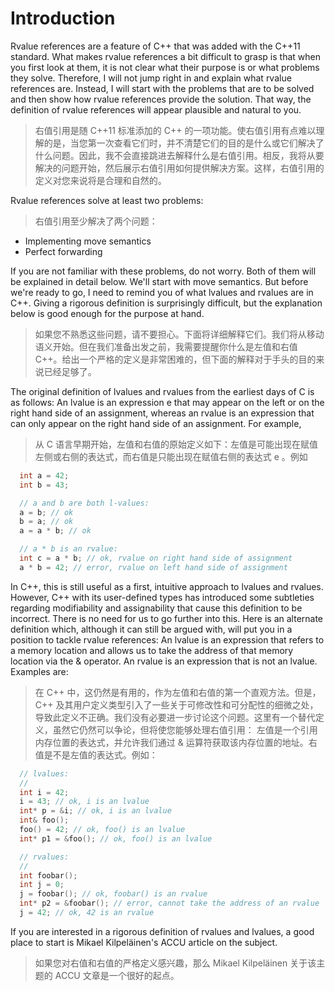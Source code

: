 # Introduction

Rvalue references are a feature of C++ that was added with the C++11 standard. What makes rvalue references a bit difficult to grasp is that when you first look at them, it is not clear what their purpose is or what problems they solve. Therefore, I will not jump right in and explain what rvalue references are. Instead, I will start with the problems that are to be solved and then show how rvalue references provide the solution. That way, the definition of rvalue references will appear plausible and natural to you.

> 右值引用是随 C++11 标准添加的 C++ 的一项功能。使右值引用有点难以理解的是，当您第一次查看它们时，并不清楚它们的目的是什么或它们解决了什么问题。因此，我不会直接跳进去解释什么是右值引用。相反，我将从要解决的问题开始，然后展示右值引用如何提供解决方案。这样，右值引用的定义对您来说将是合理和自然的。

Rvalue references solve at least two problems:

> 右值引用至少解决了两个问题：

- Implementing move semantics
- Perfect forwarding

If you are not familiar with these problems, do not worry. Both of them will be explained in detail below. We'll start with move semantics. But before we're ready to go, I need to remind you of what lvalues and rvalues are in C++. Giving a rigorous definition is surprisingly difficult, but the explanation below is good enough for the purpose at hand.

> 如果您不熟悉这些问题，请不要担心。下面将详细解释它们。我们将从移动语义开始。但在我们准备出发之前，我需要提醒你什么是左值和右值 C++。给出一个严格的定义是非常困难的，但下面的解释对于手头的目的来说已经足够了。

The original definition of lvalues and rvalues from the earliest days of C is as follows: An lvalue is an expression e that may appear on the left or on the right hand side of an assignment, whereas an rvalue is an expression that can only appear on the right hand side of an assignment. For example,

> 从 C 语言早期开始，左值和右值的原始定义如下：左值是可能出现在赋值左侧或右侧的表达式，而右值是只能出现在赋值右侧的表达式 e 。例如

```cpp
  int a = 42;
  int b = 43;

  // a and b are both l-values:
  a = b; // ok
  b = a; // ok
  a = a * b; // ok

  // a * b is an rvalue:
  int c = a * b; // ok, rvalue on right hand side of assignment
  a * b = 42; // error, rvalue on left hand side of assignment
```

In C++, this is still useful as a first, intuitive approach to lvalues and rvalues. However, C++ with its user-defined types has introduced some subtleties regarding modifiability and assignability that cause this definition to be incorrect. There is no need for us to go further into this. Here is an alternate definition which, although it can still be argued with, will put you in a position to tackle rvalue references: An lvalue is an expression that refers to a memory location and allows us to take the address of that memory location via the & operator. An rvalue is an expression that is not an lvalue. Examples are:

> 在 C++ 中，这仍然是有用的，作为左值和右值的第一个直观方法。但是，C++ 及其用户定义类型引入了一些关于可修改性和可分配性的细微之处，导致此定义不正确。我们没有必要进一步讨论这个问题。这里有一个替代定义，虽然它仍然可以争论，但将使您能够处理右值引用： 左值是一个引用内存位置的表达式，并允许我们通过 & 运算符获取该内存位置的地址。右值是不是左值的表达式。例如：

```cpp
  // lvalues:
  //
  int i = 42;
  i = 43; // ok, i is an lvalue
  int* p = &i; // ok, i is an lvalue
  int& foo();
  foo() = 42; // ok, foo() is an lvalue
  int* p1 = &foo(); // ok, foo() is an lvalue

  // rvalues:
  //
  int foobar();
  int j = 0;
  j = foobar(); // ok, foobar() is an rvalue
  int* p2 = &foobar(); // error, cannot take the address of an rvalue
  j = 42; // ok, 42 is an rvalue
```

If you are interested in a rigorous definition of rvalues and lvalues, a good place to start is Mikael Kilpeläinen's ACCU article on the subject.

> 如果您对右值和右值的严格定义感兴趣，那么 Mikael Kilpeläinen 关于该主题的 ACCU 文章是一个很好的起点。
